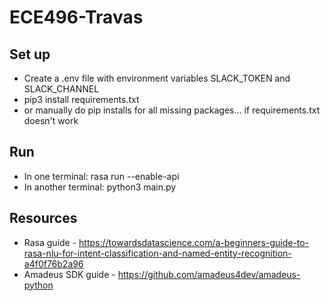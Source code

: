 # ECE496-Travas


## Set up

- Create a .env file with environment variables SLACK_TOKEN and SLACK_CHANNEL
- pip3 install requirements.txt
- or manually do pip installs for all missing packages... if requirements.txt doesn't work


## Run
- In one terminal: rasa run --enable-api
- In another terminal: python3 main.py

## Resources
- Rasa guide - https://towardsdatascience.com/a-beginners-guide-to-rasa-nlu-for-intent-classification-and-named-entity-recognition-a4f0f76b2a96
- Amadeus SDK guide - https://github.com/amadeus4dev/amadeus-python
